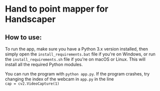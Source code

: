 # Hand to point mapper for Handscaper

## How to use:
To run the app, make sure you have a Python 3.x version installed, then simply open the ```install_requirements.bat``` file if you're on Windows, or run the ```install_requirements.sh``` file if you're on macOS or Linux. This will install all the required Python modules.

You can run the program with ```python app.py```. If the program crashes, try changing the index of the webcam in ```app.py``` in the line <br>```cap = cv2.VideoCapture(1)```
